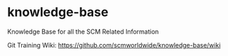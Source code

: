 # knowledge-base
Knowledge Base for all the SCM Related Information

Git Training Wiki: https://github.com/scmworldwide/knowledge-base/wiki

